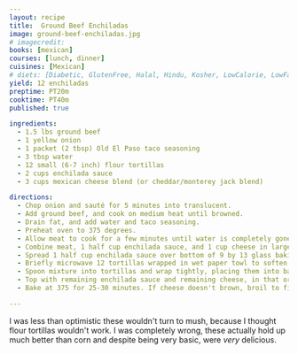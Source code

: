 ```yaml
---
layout: recipe
title:  Ground Beef Enchiladas
image: ground-beef-enchiladas.jpg
# imagecredit:
books: [mexican]
courses: [lunch, dinner]
cuisines: [Mexican]
# diets: [Diabetic, GlutenFree, Halal, Hindu, Kosher, LowCalorie, LowFat, LowLactose, LowSalt, Vegan, Vegetarian]
yield: 12 enchiladas
preptime: PT20m
cooktime: PT40m
published: true

ingredients:
  - 1.5 lbs ground beef
  - 1 yellow onion
  - 1 packet (2 tbsp) Old El Paso taco seasoning
  - 3 tbsp water
  - 12 small (6-7 inch) flour tortillas
  - 2 cups enchilada sauce
  - 3 cups mexican cheese blend (or cheddar/monterey jack blend)

directions:
  - Chop onion and sauté for 5 minutes into translucent.
  - Add ground beef, and cook on medium heat until browned.
  - Drain fat, and add water and taco seasoning.
  - Preheat oven to 375 degrees.
  - Allow meat to cook for a few minutes until water is completely gone.
  - Combine meat, 1 half cup enchilada sauce, and 1 cup cheese in large bowl.
  - Spread 1 half cup enchilada sauce over bottom of 9 by 13 glass baking dish.
  - Briefly microwave 12 tortillas wrapped in wet paper towl to soften them slightly.
  - Spoon mixture into tortillas and wrap tightly, placing them into baking dish.
  - Top with remaining enchilada sauce and remaining cheese, in that order.
  - Bake at 375 for 25-30 minutes. If cheese doesn't brown, broil to finish.

---
```

I was less than optimistic these wouldn't turn to mush, because I thought flour tortillas wouldn't work. I was completely wrong, these actually hold up much better than corn and despite being very basic, were *very* delicious.
